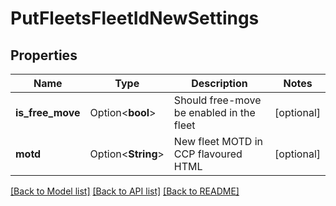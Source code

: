 # PutFleetsFleetIdNewSettings

## Properties

Name | Type | Description | Notes
------------ | ------------- | ------------- | -------------
**is_free_move** | Option<**bool**> | Should free-move be enabled in the fleet | [optional]
**motd** | Option<**String**> | New fleet MOTD in CCP flavoured HTML | [optional]

[[Back to Model list]](../README.md#documentation-for-models) [[Back to API list]](../README.md#documentation-for-api-endpoints) [[Back to README]](../README.md)


